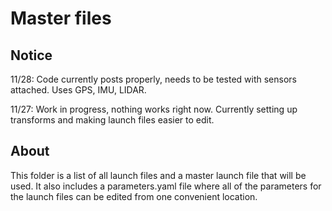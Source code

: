 # Master files

## Notice

11/28: Code currently posts properly, needs to be tested with sensors attached. Uses GPS, IMU, LIDAR.

11/27: Work in progress, nothing works right now. Currently setting up transforms and making launch files easier to edit.

## About

This folder is a list of all launch files and a master launch file that will be used. It also includes a parameters.yaml file where all of the parameters for the launch files can be edited from one convenient location.



